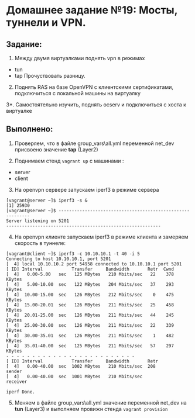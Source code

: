 # **Домашнее задание №19: Мосты, туннели и VPN.**

## **Задание:**
1. Между двумя виртуалками поднять vpn в режимах
- tun
- tap
Прочуствовать разницу.

2. Поднять RAS на базе OpenVPN с клиентскими сертификатами, подключиться с локальной машины на виртуалку

3*. Самостоятельно изучить, поднять ocserv и подключиться с хоста к виртуалке

## **Выполнено:**
1. Проверяем, что в файле group_vars\all.yml переменной net_dev присвоено значение **tap** (Layer2)

2. Поднимаем стенд ```vagrant up``` с машинами :

- server
- client

3. На openvpn сервере запускаем iperf3 в режиме сервера
```
[vagrant@server ~]$ iperf3 -s &
[1] 25930
[vagrant@server ~]$ -----------------------------------------------------------
Server listening on 5201
-----------------------------------------------------------
```
4. На openvpn клиенте запускаем iperf3 в режиме клиента и замеряем
скорость в туннеле:
```
[vagrant@client ~]$ iperf3 -c 10.10.10.1 -t 40 -i 5
Connecting to host 10.10.10.1, port 5201
[  4] local 10.10.10.2 port 54958 connected to 10.10.10.1 port 5201
[ ID] Interval           Transfer     Bandwidth       Retr  Cwnd
[  4]   0.00-5.00   sec   125 MBytes   210 Mbits/sec   22    378 KBytes
[  4]   5.00-10.00  sec   122 MBytes   204 Mbits/sec   37    293 KBytes
[  4]  10.00-15.00  sec   126 MBytes   212 Mbits/sec    0    475 KBytes
[  4]  15.00-20.01  sec   126 MBytes   211 Mbits/sec   25    458 KBytes
[  4]  20.01-25.00  sec   126 MBytes   211 Mbits/sec   44    245 KBytes
[  4]  25.00-30.00  sec   126 MBytes   211 Mbits/sec   22    339 KBytes
[  4]  30.00-35.01  sec   126 MBytes   211 Mbits/sec    1    482 KBytes
[  4]  35.01-40.00  sec   125 MBytes   211 Mbits/sec   57    297 KBytes
- - - - - - - - - - - - - - - - - - - - - - - - -
[ ID] Interval           Transfer     Bandwidth       Retr
[  4]   0.00-40.00  sec  1002 MBytes   210 Mbits/sec  208             sender
[  4]   0.00-40.00  sec  1001 MBytes   210 Mbits/sec                  receiver

iperf Done.
```

5. Меняем в файле group_vars\all.yml значение переменной net_dev на **tun** (Layer3) и 
выполняем провижн стенда ```vagrant provision```

